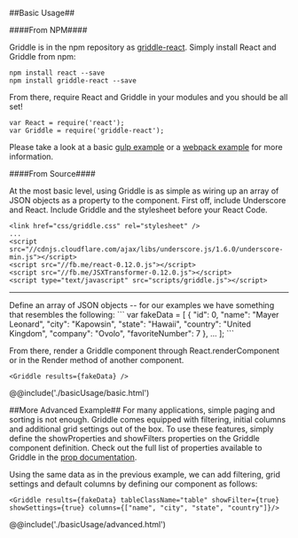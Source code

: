 ##Basic Usage##

####From NPM####

Griddle is in the npm repository as <a href="https://www.npmjs.org/package/griddle-react">griddle-react</a>. Simply install React and Griddle from npm:
```
npm install react --save
npm install griddle-react --save
```
From there, require React and Griddle in your modules and you should be all set!
```
var React = require('react');
var Griddle = require('griddle-react');
```
Please take a look at a basic [gulp example](https://github.com/ryanlanciaux/griddle-gulp-test) or a [webpack example](https://github.com/ryanlanciaux/griddle-webpack-test) for more information.

####From Source####

At the most basic level, using Griddle is as simple as wiring up an array of JSON objects as a property to the component. First off, include Underscore and React. Include Griddle and the stylesheet before your React Code.

```
<link href="css/griddle.css" rel="stylesheet" />
...
<script src="//cdnjs.cloudflare.com/ajax/libs/underscore.js/1.6.0/underscore-min.js"></script>
<script src="//fb.me/react-0.12.0.js"></script>
<script src="//fb.me/JSXTransformer-0.12.0.js"></script>
<script type="text/javascript" src="scripts/griddle.js"></script>
```
<hr/>
Define an array of JSON objects -- for our examples we have something that resembles the following:
```
var fakeData =  [
  {
    "id": 0,
    "name": "Mayer Leonard",
    "city": "Kapowsin",
    "state": "Hawaii",
    "country": "United Kingdom",
    "company": "Ovolo",
    "favoriteNumber": 7
  },
  ...
];
```

From there, render a Griddle component through React.renderComponent or in the Render method of another component.

```
<Griddle results={fakeData} />
```

@@include('./basicUsage/basic.html')

##More Advanced Example##
For many applications, simple paging and sorting is not enough. Griddle comes equipped with filtering, initial columns and additional grid settings out of the box. To use these features, simply define the showProperties and showFilters properties on the Griddle component definition. Check out the full list of properties available to Griddle in the [prop documentation](properties.html).

Using the same data as in the previous example, we can add filtering, grid settings and default columns by defining our component as follows:

```
<Griddle results={fakeData} tableClassName="table" showFilter={true} showSettings={true} columns={["name", "city", "state", "country"]}/>
```

@@include('./basicUsage/advanced.html')

